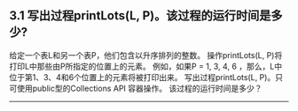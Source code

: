 ## 3.1 写出过程printLots(L, P)。该过程的运行时间是多少?
给定一个表L和另一个表P，他们包含以升序排列的整数。
操作printLots(L, P)将打印L中那些由P所指定的位置上的元素。
例如，如果P = 1, 3, 4, 6 ，那么，L中位于第1、3、4和6个位置上的元素将被打印出来。
写出过程printLots(L, P)。只可使用public型的Collections API 容器操作。
该过程的运行时间是多少？


---
